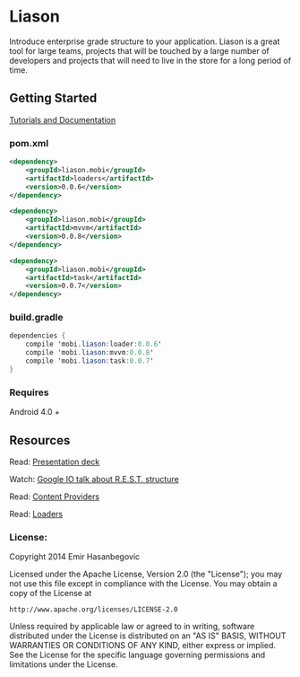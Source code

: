 Liason
===============================
Introduce enterprise grade structure to your application. Liason is a great tool for large teams, projects that  will be touched by a large number of developers and projects that will need to live in the store for a long period of time.
## Getting Started
[Tutorials and Documentation](https://github.com/EmirWeb/liason/wiki)
### pom.xml
```xml
<dependency>
    <groupId>liason.mobi</groupId>
    <artifactId>loaders</artifactId>
    <version>0.0.6</version>
</dependency>

<dependency>
    <groupId>liason.mobi</groupId>
    <artifactId>mvvm</artifactId>
    <version>0.0.8</version>
</dependency>

<dependency>
    <groupId>liason.mobi</groupId>
    <artifactId>task</artifactId>
    <version>0.0.7</version>
</dependency>
```
### build.gradle
```java
dependencies {
    compile 'mobi.liason:loader:0.0.6'
    compile 'mobi.liason:mvvm:0.0.8'
    compile 'mobi.liason:task:0.0.7'
}
```
### Requires
Android 4.0 +



## Resources

Read:
[Presentation deck](https://docs.google.com/a/emirweb.com/presentation/d/1WvuQp3kk8gRHLGzpbPfpwRmMyJwId3h6RNvlEaqQIZ4/edit?pli=1#slide=id.g33cc3cf42_01629)

Watch:
[Google IO talk about R.E.S.T. structure](http://tinyurl.com/restIO)

Read:
[Content Providers](http://tinyurl.com/androidproviders)

Read:
[Loaders](http://tinyurl.com/androidloaders)


### License:

Copyright 2014 Emir Hasanbegovic

Licensed under the Apache License, Version 2.0 (the "License");
you may not use this file except in compliance with the License.
You may obtain a copy of the License at

    http://www.apache.org/licenses/LICENSE-2.0

Unless required by applicable law or agreed to in writing, software
distributed under the License is distributed on an "AS IS" BASIS,
WITHOUT WARRANTIES OR CONDITIONS OF ANY KIND, either express or implied.
See the License for the specific language governing permissions and
limitations under the License.
